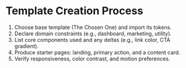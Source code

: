 ﻿# Template Creation Process

1) Choose base template (The Chosen One) and import its tokens.
2) Declare domain constraints (e.g., dashboard, marketing, utility).
3) List core components used and any deltas (e.g., link color, CTA gradient).
4) Produce starter pages: landing, primary action, and a content card.
5) Verify responsiveness, color contrast, and motion preferences.

